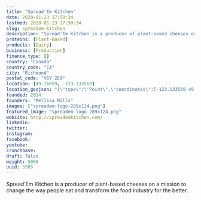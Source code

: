 ```yaml
---
title: "Spread'Em Kitchen"
date: 2020-01-23 17:50:34
lastmod: 2020-01-23 17:50:34
slug: spreadem-kitchen
description: "Spread’Em Kitchen is a producer of plant-based cheeses on a mission to change the way people eat and transform the food industry for the better."
proteins: [Plant-Based]
products: [Dairy]
business: [Production]
finance_type: []
country: "Canada"
country_code: "CA"
city: "Richmond"
postal_code: "V6Y 2E9"
location: [49.16659, -123.133569]
location_geojson: "{\"type\":\"Point\",\"coordinates\":[-123.133569,49.16659]}"
founded: 2014
founders: "Mellisa Mills"
images: ["spreadem-logo-289x124.png"]
featured_image: "spreadem-logo-289x124.png"
website: http://spreademkitchen.com/
linkedin: 
twitter: 
instagram: 
facebook: 
youtube: 
crunchbase: 
draft: false
weight: 5000
uuid: 5585
---
```

Spread’Em Kitchen is a producer of plant-based cheeses on a mission to change the way people eat and transform the food industry for the better.
